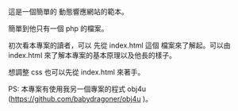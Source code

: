 這是一個簡單的 動態響應網站的範本。

簡單到他只有一個 php 的檔案。

初次看本專案的讀者，可以 先從 index.html 這個 檔案來了解起。可以由 index.html 來了解本專案的基本原理以及他長的樣子。

想調整 css 也可以先從 index.html 來著手。

PS:
本專案有使用我另一個專案的程式 obj4u (https://github.com/babydragoner/obj4u )。
